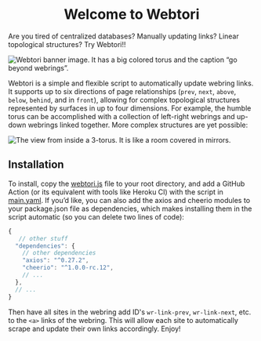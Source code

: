 <h1 align="center">Welcome to Webtori</h1>
Are you tired of centralized databases? Manually updating links? Linear topological structures? Try Webtori!!

![Webtori banner image. It has a big colored torus and the caption “go beyond webrings”.](https://cdn.discordapp.com/attachments/575809098923376650/1005032062111195237/Example_torus.webp)

Webtori is a simple and flexible script to automatically update webring links. It supports up to six directions of page relationships (`prev`, `next`, `above`, `below`, `behind`, and in `front`), allowing for complex topological structures represented by surfaces in up to four dimensions. For example, the humble torus can be accomplished with a collection of left-right webrings and up-down webrings linked together. More complex structures are yet possible:

![The view from inside a 3-torus. It is like a room covered in mirrors.](https://upload.wikimedia.org/wikipedia/commons/d/db/3-Manifold_3-Torus.png)

## Installation
To install, copy the [webtori.js](https://github.com/vqbc/webtori/blob/main/webtori.js) file to your root directory, and add a GitHub Action (or its equivalent with tools like Heroku CI) with the script in [main.yaml](https://github.com/vqbc/webtori/blob/main/main.yml). If you’d like, you can also add the axios and cheerio modules to your package.json file as dependencies, which makes installing them in the script automatic (so you can delete two lines of code):
```js
{
   // other stuff
  "dependencies": {
    // other dependencies
    "axios": "^0.27.2",
    "cheerio": "^1.0.0-rc.12",
    // ...
  },
  // ...
}
  ```

Then have all sites in the webring add ID's `wr-link-prev`, `wr-link-next`, etc. to the `<a>` links of the webring. This will allow each site to automatically scrape and update their own links accordingly. Enjoy!

